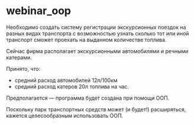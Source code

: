 # webinar_oop

Необходимо создать систему регистрации экскурсионных поездок на разных видах транспорта с возможностью узнать сколько тот или иной транспорт сможет проехать на выданном количестве топлива.

Сейчас фирма располагает экскурсионными автомобилями и речными катерами.

Принято, что:

- средний расход автомобилей 12л/100км
- средний расход катеров 20л топлива на час.

Предполагается — программа будет создана при помощи ООП.

Поскольку парк транспортных средств может (и будет!) расширяться, кажется целесообразным использовать ООП.